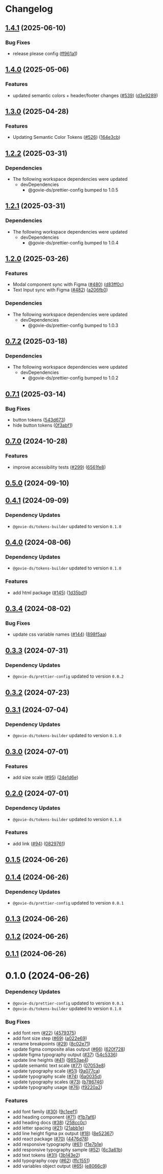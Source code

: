 # Changelog



## [1.4.1](https://github.com/ogcio/govie-ds/compare/tokens-v1.4.0...tokens-v1.4.1) (2025-06-10)


### Bug Fixes

* release please config ([ff961a1](https://github.com/ogcio/govie-ds/commit/ff961a1da68eda4158276dfeaab5c611c1667e7d))

## [1.4.0](https://github.com/ogcio/govie-ds/compare/tokens-v1.3.0...tokens-v1.4.0) (2025-05-06)


### Features

* updated semantic colors + header/footer changes ([#539](https://github.com/ogcio/govie-ds/issues/539)) ([d3e9289](https://github.com/ogcio/govie-ds/commit/d3e92896f8cdb6a136a45c6aa93905c65cac1bda))

## [1.3.0](https://github.com/ogcio/govie-ds/compare/tokens-v1.2.2...tokens-v1.3.0) (2025-04-28)


### Features

* Updating Semantic Color Tokens ([#526](https://github.com/ogcio/govie-ds/issues/526)) ([164e3cb](https://github.com/ogcio/govie-ds/commit/164e3cbee0a1042f88bdb482cf82bd187eec602f))

## [1.2.2](https://github.com/ogcio/govie-ds/compare/tokens-v1.2.1...tokens-v1.2.2) (2025-03-31)


### Dependencies

* The following workspace dependencies were updated
  * devDependencies
    * @govie-ds/prettier-config bumped to 1.0.5

## [1.2.1](https://github.com/ogcio/govie-ds/compare/tokens-v1.2.0...tokens-v1.2.1) (2025-03-31)


### Dependencies

* The following workspace dependencies were updated
  * devDependencies
    * @govie-ds/prettier-config bumped to 1.0.4

## [1.2.0](https://github.com/ogcio/govie-ds/compare/tokens-v0.7.2...tokens-v1.2.0) (2025-03-26)


### Features

* Modal component sync with Figma ([#480](https://github.com/ogcio/govie-ds/issues/480)) ([d83ff0c](https://github.com/ogcio/govie-ds/commit/d83ff0cb6969c05a5e9210b4b01afd2b186e5ef8))
* Text Input sync with Figma ([#482](https://github.com/ogcio/govie-ds/issues/482)) ([a206fb0](https://github.com/ogcio/govie-ds/commit/a206fb0f2bc58b9ad9686eacd050d4c58854a4b8))


### Dependencies

* The following workspace dependencies were updated
  * devDependencies
    * @govie-ds/prettier-config bumped to 1.0.3

## [0.7.2](https://github.com/ogcio/govie-ds/compare/tokens-v0.7.1...tokens-v0.7.2) (2025-03-18)


### Dependencies

* The following workspace dependencies were updated
  * devDependencies
    * @govie-ds/prettier-config bumped to 1.0.2

## [0.7.1](https://github.com/ogcio/govie-ds/compare/tokens-v0.7.0...tokens-v0.7.1) (2025-03-14)


### Bug Fixes

* button tokens ([543d673](https://github.com/ogcio/govie-ds/commit/543d6731d9d6d2c2dbbe5804c323b79ab85968b1))
* hide button tokens ([0f3abf1](https://github.com/ogcio/govie-ds/commit/0f3abf15a97cc1db8424664b58233c67c80f8251))

## [0.7.0](https://github.com/ogcio/govie-ds/compare/tokens-v0.6.0...tokens-v0.7.0) (2024-10-28)


### Features

* improve accessibility tests ([#299](https://github.com/ogcio/govie-ds/issues/299)) ([6561fe8](https://github.com/ogcio/govie-ds/commit/6561fe842b6d5d28e32cf3aebe61526da4b1c5ef))


## [0.5.0](https://github.com/ogcio/govie-ds/compare/@govie-ds/tokens-0.4.1...@govie-ds/tokens-0.5.0) (2024-09-10)


## [0.4.1](https://github.com/ogcio/govie-ds/compare/@govie-ds/tokens-0.4.0...@govie-ds/tokens-0.4.1) (2024-09-09)

### Dependency Updates

* `@govie-ds/tokens-builder` updated to version `0.1.0`


## [0.4.0](https://github.com/ogcio/govie-ds/compare/@govie-ds/tokens-0.3.4...@govie-ds/tokens-0.4.0) (2024-08-06)

### Dependency Updates

* `@govie-ds/tokens-builder` updated to version `0.1.0`

### Features

* add html package ([#145](https://github.com/ogcio/govie-ds/issues/145)) ([1d35bd1](https://github.com/ogcio/govie-ds/commit/1d35bd17900468863403333f77c855e5d92f3458))



## [0.3.4](https://github.com/ogcio/govie-ds/compare/@govie-ds/tokens-0.3.3...@govie-ds/tokens-0.3.4) (2024-08-02)


### Bug Fixes

* update css variable names ([#144](https://github.com/ogcio/govie-ds/issues/144)) ([898f5aa](https://github.com/ogcio/govie-ds/commit/898f5aa8248f92caf20c80e6a63346cc207341fb))



## [0.3.3](https://github.com/ogcio/govie-ds/compare/@govie-ds/tokens-0.3.2...@govie-ds/tokens-0.3.3) (2024-07-31)

### Dependency Updates

* `@govie-ds/prettier-config` updated to version `0.0.2`


## [0.3.2](https://github.com/ogcio/govie-ds/compare/@govie-ds/tokens-0.3.1...@govie-ds/tokens-0.3.2) (2024-07-23)



## [0.3.1](https://github.com/ogcio/govie-ds/compare/@govie-ds/tokens-0.3.0...@govie-ds/tokens-0.3.1) (2024-07-04)

### Dependency Updates

* `@govie-ds/tokens-builder` updated to version `0.1.0`


## [0.3.0](https://github.com/ogcio/govie-ds/compare/@govie-ds/tokens-0.2.0...@govie-ds/tokens-0.3.0) (2024-07-01)


### Features

* add size scale ([#95](https://github.com/ogcio/govie-ds/issues/95)) ([24e1d6e](https://github.com/ogcio/govie-ds/commit/24e1d6e335ce94735ad67a385a4606289c9eee35))



## [0.2.0](https://github.com/ogcio/govie-ds/compare/@govie-ds/tokens-0.1.5...@govie-ds/tokens-0.2.0) (2024-07-01)

### Dependency Updates

* `@govie-ds/tokens-builder` updated to version `0.1.0`

### Features

* add link ([#94](https://github.com/ogcio/govie-ds/issues/94)) ([0829761](https://github.com/ogcio/govie-ds/commit/082976131495f029bbdf7d3ef3dbb3e80d460c4a))



## [0.1.5](https://github.com/ogcio/govie-ds/compare/@govie-ds/tokens-0.1.4...@govie-ds/tokens-0.1.5) (2024-06-26)



## [0.1.4](https://github.com/ogcio/govie-ds/compare/@govie-ds/tokens-0.1.3...@govie-ds/tokens-0.1.4) (2024-06-26)

### Dependency Updates

* `@govie-ds/prettier-config` updated to version `0.0.1`


## [0.1.3](https://github.com/ogcio/govie-ds/compare/@govie-ds/tokens-0.1.2...@govie-ds/tokens-0.1.3) (2024-06-26)



## [0.1.2](https://github.com/ogcio/govie-ds/compare/@govie-ds/tokens-0.1.1...@govie-ds/tokens-0.1.2) (2024-06-26)



## [0.1.1](https://github.com/ogcio/govie-ds/compare/@govie-ds/tokens-0.1.0...@govie-ds/tokens-0.1.1) (2024-06-26)



# 0.1.0 (2024-06-26)

### Dependency Updates

* `@govie-ds/prettier-config` updated to version `0.0.1`
* `@govie-ds/tokens-builder` updated to version `0.1.0`

### Bug Fixes

* add font rem ([#22](https://github.com/ogcio/govie-ds/issues/22)) ([4579375](https://github.com/ogcio/govie-ds/commit/4579375566acc3c809e38ca54a96545fb6059b80))
* add font size step ([#69](https://github.com/ogcio/govie-ds/issues/69)) ([a022e69](https://github.com/ogcio/govie-ds/commit/a022e69c6bc512fa3df2febeb3f4a82278d67d29))
* rename breakpoints ([#29](https://github.com/ogcio/govie-ds/issues/29)) ([8c02e71](https://github.com/ogcio/govie-ds/commit/8c02e71e28cfbcad5c7c7b577cee089123010634))
* update figma composite alias output ([#66](https://github.com/ogcio/govie-ds/issues/66)) ([620f728](https://github.com/ogcio/govie-ds/commit/620f7287aeb0d4fa5614048f425ea71740ca06f7))
* update figma typography output ([#37](https://github.com/ogcio/govie-ds/issues/37)) ([54c5336](https://github.com/ogcio/govie-ds/commit/54c53364b303e5e6b85f79d19baffb2e8b5964fa))
* update line heights ([#41](https://github.com/ogcio/govie-ds/issues/41)) ([9853ae4](https://github.com/ogcio/govie-ds/commit/9853ae4b6cbca5a40b5bea9a6693b5a03fc7dbc6))
* update semantic text scale ([#77](https://github.com/ogcio/govie-ds/issues/77)) ([07053e8](https://github.com/ogcio/govie-ds/commit/07053e8f070a8a1646f027e5a6c692d5724359b4))
* update typography scale ([#51](https://github.com/ogcio/govie-ds/issues/51)) ([9a077ca](https://github.com/ogcio/govie-ds/commit/9a077ca932352f758b2abb87c9a9b7fe7f228871))
* update typography scale ([#74](https://github.com/ogcio/govie-ds/issues/74)) ([6a0035d](https://github.com/ogcio/govie-ds/commit/6a0035d340cb6cd83f823da82352a034ac8d46a7))
* update typography scales ([#73](https://github.com/ogcio/govie-ds/issues/73)) ([b786746](https://github.com/ogcio/govie-ds/commit/b786746c955cc9c150a4c70f072e23eac023ff62))
* update typography usage ([#76](https://github.com/ogcio/govie-ds/issues/76)) ([f9220a2](https://github.com/ogcio/govie-ds/commit/f9220a2b4b130040a2eaa75a61de8017acdfbb29))


### Features

* add font family ([#30](https://github.com/ogcio/govie-ds/issues/30)) ([9c1eef1](https://github.com/ogcio/govie-ds/commit/9c1eef1ec7b4ef22eb15028dcb1eea1570ba7a6f))
* add heading component ([#71](https://github.com/ogcio/govie-ds/issues/71)) ([f1b7af6](https://github.com/ogcio/govie-ds/commit/f1b7af6e9f44ef38651f4b9670f3f50cfddcfa2e))
* add heading docs ([#38](https://github.com/ogcio/govie-ds/issues/38)) ([258cc0c](https://github.com/ogcio/govie-ds/commit/258cc0c224004a70ccad50570eee6587546f3313))
* add letter spacing ([#21](https://github.com/ogcio/govie-ds/issues/21)) ([21abb1e](https://github.com/ogcio/govie-ds/commit/21abb1e052800e96a070805964f8c818087d18ff))
* add line height figma px output ([#18](https://github.com/ogcio/govie-ds/issues/18)) ([8e52367](https://github.com/ogcio/govie-ds/commit/8e52367787b722eeda795730b4d0f880008c8ccd))
* add react package ([#70](https://github.com/ogcio/govie-ds/issues/70)) ([4476d78](https://github.com/ogcio/govie-ds/commit/4476d784b0f2a35fd63293d952ea50c0832ca511))
* add responsive typography ([#61](https://github.com/ogcio/govie-ds/issues/61)) ([f1e7b1e](https://github.com/ogcio/govie-ds/commit/f1e7b1eb09bab6812b4178b1987d8968dda24f5b))
* add responsive typography sample ([#52](https://github.com/ogcio/govie-ds/issues/52)) ([6c3a61b](https://github.com/ogcio/govie-ds/commit/6c3a61b87b5652778327376345bc0e435bfc9e91))
* add text tokens ([#31](https://github.com/ogcio/govie-ds/issues/31)) ([3b143e2](https://github.com/ogcio/govie-ds/commit/3b143e2c7f5fc68552ba79568e9e42b8af3b3063))
* add typography copy ([#62](https://github.com/ogcio/govie-ds/issues/62)) ([ffc1551](https://github.com/ogcio/govie-ds/commit/ffc155142bb0af2be65e3958143af767c1f293dd))
* add variables object output ([#65](https://github.com/ogcio/govie-ds/issues/65)) ([e8066c9](https://github.com/ogcio/govie-ds/commit/e8066c950a1d39a2de253afb5bfe126e1fa006e5))
